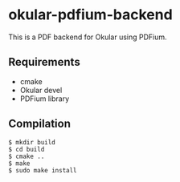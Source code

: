 okular-pdfium-backend
====================

This is a PDF backend for Okular using PDFium.

Requirements
------------
- cmake
- Okular devel
- PDFium library

Compilation
-----------
```
$ mkdir build
$ cd build
$ cmake ..
$ make
$ sudo make install
```
